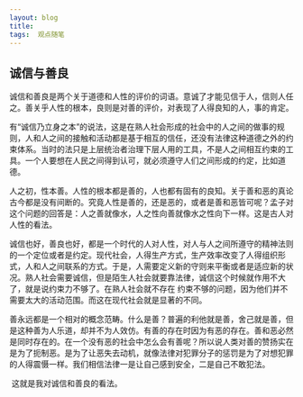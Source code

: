 ```yaml
---
layout: blog  
title:   
tags:  观点随笔
---
```


## 诚信与善良

诚信和善良是两个关于道德和人性的评价的词语。意诚了才能见信于人，信则人任之。善关乎人性的根本，良则是对善的评价，对表现了人得良知的人，事的肯定。

​    有“诚信乃立身之本”的说法，这是在熟人社会形成的社会中的人之间的做事的规则，人和人之间的接触和活动都是基于相互的信任，还没有法律这种道德之外的约束体系。当时的法只是上层统治者治理下层人用的工具，不是人之间相互约束的工具。一个人要想在人民之间得到认可，就必须遵守人们之间形成的约定，比如道德。

​     人之初，性本善。人性的根本都是善的，人也都有固有的良知。关于善和恶的真论古今都是没有间断的。究竟人性是善的，还是恶的，或者是善和恶皆可呢？孟子对这个问题的回答是：人之善就像水，人之性向善就像水之性向下一样。这是古人对人性的看法。

​    诚信也好，善良也好，都是一个时代的人对人性，对人与人之间所遵守的精神法则的一个定位或者是约定。现代社会，人得生产方式，生产效率改变了人得组织形式，人和人之间联系的方式。于是，人需要定义新的守则来平衡或者是适应新的状况。熟人社会需要诚信，但是陌生人社会就要靠法律，诚信这个时候就作用不大了，就是说约束力不够了。在熟人社会就不存在 约束不够的问题，因为他们并不需要太大的活动范围。而这在现代社会就是显著的不同。

​     善永远都是一个相对的概念范畴。什么是善？普遍的利他就是善，舍己就是善，但是这种善为人乐道，却并不为人效仿。有善的存在时因为有恶的存在。善和恶必然是同时存在的。在一个没有恶的社会中怎么会有善呢？所以说人类对善的赞扬实在是为了扼制恶。是为了让恶失去动机，就像法律对犯罪分子的惩罚是为了对想犯罪的人得震慑一样。我们相信法律一是让自己感到安全，二是自己不敢犯法。

​      这就是我对诚信和善良的看法。